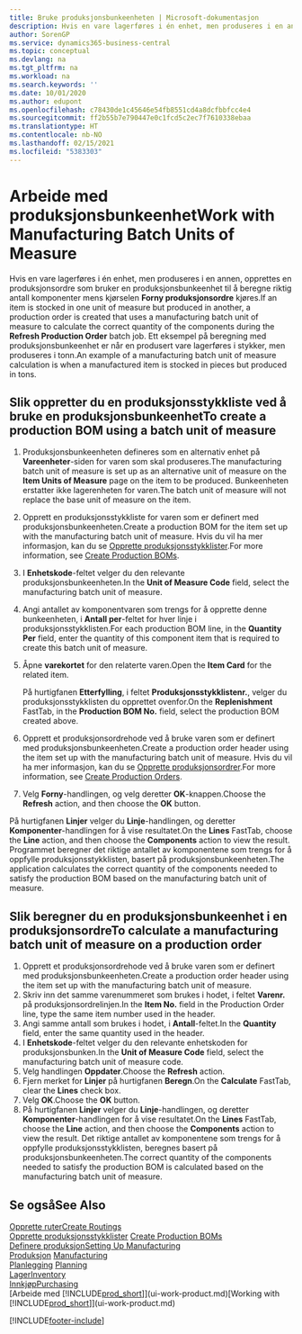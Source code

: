 ```yaml
---
title: Bruke produksjonsbunkeenheten | Microsoft-dokumentasjon
description: Hvis en vare lagerføres i én enhet, men produseres i en annen, må produksjonsordren bruke en produksjonsbunkeenhet til å beregne riktig antall komponenter. Ett eksempel på beregning med produksjonsbunkeenhet er når en produsert vare lagerføres i stykker, men produseres i tonn.
author: SorenGP
ms.service: dynamics365-business-central
ms.topic: conceptual
ms.devlang: na
ms.tgt_pltfrm: na
ms.workload: na
ms.search.keywords: ''
ms.date: 10/01/2020
ms.author: edupont
ms.openlocfilehash: c78430de1c45646e54fb8551cd4a8dcfbbfcc4e4
ms.sourcegitcommit: ff2b55b7e790447e0c1fcd5c2ec7f7610338ebaa
ms.translationtype: HT
ms.contentlocale: nb-NO
ms.lasthandoff: 02/15/2021
ms.locfileid: "5383303"
---
```

# <a name="work-with-manufacturing-batch-units-of-measure"></a><span data-ttu-id="be296-104">Arbeide med produksjonsbunkeenhet</span><span class="sxs-lookup"><span data-stu-id="be296-104">Work with Manufacturing Batch Units of Measure</span></span>
<span data-ttu-id="be296-105">Hvis en vare lagerføres i én enhet, men produseres i en annen, opprettes en produksjonsordre som bruker en produksjonsbunkeenhet til å beregne riktig antall komponenter mens kjørselen **Forny produksjonsordre** kjøres.</span><span class="sxs-lookup"><span data-stu-id="be296-105">If an item is stocked in one unit of measure but produced in another, a production order is created that uses a manufacturing batch unit of measure to calculate the correct quantity of the components during the **Refresh Production Order** batch job.</span></span> <span data-ttu-id="be296-106">Ett eksempel på beregning med produksjonsbunkeenhet er når en produsert vare lagerføres i stykker, men produseres i tonn.</span><span class="sxs-lookup"><span data-stu-id="be296-106">An example of a manufacturing batch unit of measure calculation is when a manufactured item is stocked in pieces but produced in tons.</span></span>  

## <a name="to-create-a-production-bom-using-a-batch-unit-of-measure"></a><span data-ttu-id="be296-107">Slik oppretter du en produksjonsstykkliste ved å bruke en produksjonsbunkeenhet</span><span class="sxs-lookup"><span data-stu-id="be296-107">To create a production BOM using a batch unit of measure</span></span>  
1.  <span data-ttu-id="be296-108">Produksjonsbunkeenheten defineres som en alternativ enhet på **Vareenheter**-siden for varen som skal produseres.</span><span class="sxs-lookup"><span data-stu-id="be296-108">The manufacturing batch unit of measure is set up as an alternative unit of measure on the **Item Units of Measure** page on the item to be produced.</span></span> <span data-ttu-id="be296-109">Bunkeenheten erstatter ikke lagerenheten for varen.</span><span class="sxs-lookup"><span data-stu-id="be296-109">The batch unit of measure will not replace the base unit of measure on the item.</span></span>  
2.  <span data-ttu-id="be296-110">Opprett en produksjonsstykkliste for varen som er definert med produksjonsbunkeenheten.</span><span class="sxs-lookup"><span data-stu-id="be296-110">Create a production BOM for the item set up with the manufacturing batch unit of measure.</span></span> <span data-ttu-id="be296-111">Hvis du vil ha mer informasjon, kan du se [Opprette produksjonsstykklister](production-how-to-create-production-boms.md).</span><span class="sxs-lookup"><span data-stu-id="be296-111">For more information, see [Create Production BOMs](production-how-to-create-production-boms.md).</span></span>  
3.  <span data-ttu-id="be296-112">I **Enhetskode**-feltet velger du den relevante produksjonsbunkeenheten.</span><span class="sxs-lookup"><span data-stu-id="be296-112">In the **Unit of Measure Code** field, select the manufacturing batch unit of measure.</span></span>  
4.  <span data-ttu-id="be296-113">Angi antallet av komponentvaren som trengs for å opprette denne bunkeenheten, i **Antall per**-feltet for hver linje i produksjonsstykklisten.</span><span class="sxs-lookup"><span data-stu-id="be296-113">For each production BOM line, in the **Quantity Per** field, enter the quantity of this component item that is required to create this batch unit of measure.</span></span>  
5.  <span data-ttu-id="be296-114">Åpne **varekortet** for den relaterte varen.</span><span class="sxs-lookup"><span data-stu-id="be296-114">Open the **Item Card** for the related item.</span></span>  

    <span data-ttu-id="be296-115">På hurtigfanen **Etterfylling**, i feltet **Produksjonsstykklistenr.**, velger du produksjonsstykklisten du opprettet ovenfor.</span><span class="sxs-lookup"><span data-stu-id="be296-115">On the **Replenishment** FastTab, in the **Production BOM No.** field, select the production BOM created above.</span></span>  
6.  <span data-ttu-id="be296-116">Opprett et produksjonsordrehode ved å bruke varen som er definert med produksjonsbunkeenheten.</span><span class="sxs-lookup"><span data-stu-id="be296-116">Create a production order header using the item set up with the manufacturing batch unit of measure.</span></span> <span data-ttu-id="be296-117">Hvis du vil ha mer informasjon, kan du se [Opprette produksjonsordrer](production-how-to-create-production-orders.md).</span><span class="sxs-lookup"><span data-stu-id="be296-117">For more information, see [Create Production Orders](production-how-to-create-production-orders.md).</span></span>  
7.  <span data-ttu-id="be296-118">Velg **Forny**-handlingen, og velg deretter **OK**-knappen.</span><span class="sxs-lookup"><span data-stu-id="be296-118">Choose the **Refresh** action, and then choose  the **OK** button.</span></span>  

<span data-ttu-id="be296-119">På hurtigfanen **Linjer** velger du **Linje**-handlingen, og deretter **Komponenter**-handlingen for å vise resultatet.</span><span class="sxs-lookup"><span data-stu-id="be296-119">On the **Lines** FastTab, choose the **Line** action, and then choose the **Components** action to view the result.</span></span> <span data-ttu-id="be296-120">Programmet beregner det riktige antallet av komponentene som trengs for å oppfylle produksjonsstykklisten, basert på produksjonsbunkeenheten.</span><span class="sxs-lookup"><span data-stu-id="be296-120">The application calculates the correct quantity of the components needed to satisfy the production BOM based on the manufacturing batch unit of measure.</span></span>  

## <a name="to-calculate-a-manufacturing-batch-unit-of-measure-on-a-production-order"></a><span data-ttu-id="be296-121">Slik beregner du en produksjonsbunkeenhet i en produksjonsordre</span><span class="sxs-lookup"><span data-stu-id="be296-121">To calculate a manufacturing batch unit of measure on a production order</span></span>  
1.  <span data-ttu-id="be296-122">Opprett et produksjonsordrehode ved å bruke varen som er definert med produksjonsbunkeenheten.</span><span class="sxs-lookup"><span data-stu-id="be296-122">Create a production order header using the item set up with the manufacturing batch unit of measure.</span></span>  
2.  <span data-ttu-id="be296-123">Skriv inn det samme varenummeret som brukes i hodet, i feltet **Varenr.** på produksjonsordrelinjen.</span><span class="sxs-lookup"><span data-stu-id="be296-123">In the **Item No.** field in the Production Order line, type the same item number used in the header.</span></span>  
3.  <span data-ttu-id="be296-124">Angi samme antall som brukes i hodet, i **Antall**-feltet.</span><span class="sxs-lookup"><span data-stu-id="be296-124">In the **Quantity** field, enter the same quantity used in the header.</span></span>  
4.  <span data-ttu-id="be296-125">I **Enhetskode**-feltet velger du den relevante enhetskoden for produksjonsbunken.</span><span class="sxs-lookup"><span data-stu-id="be296-125">In the **Unit of Measure Code** field, select the manufacturing batch unit of measure code.</span></span>  
5.  <span data-ttu-id="be296-126">Velg handlingen **Oppdater**.</span><span class="sxs-lookup"><span data-stu-id="be296-126">Choose the **Refresh** action.</span></span>
6.  <span data-ttu-id="be296-127">Fjern merket for **Linjer** på hurtigfanen **Beregn**.</span><span class="sxs-lookup"><span data-stu-id="be296-127">On the **Calculate** FastTab, clear the **Lines** check box.</span></span>  
7.  <span data-ttu-id="be296-128">Velg **OK**.</span><span class="sxs-lookup"><span data-stu-id="be296-128">Choose the **OK** button.</span></span>  
8.  <span data-ttu-id="be296-129">På hurtigfanen **Linjer** velger du **Linje**-handlingen, og deretter **Komponenter**-handlingen for å vise resultatet.</span><span class="sxs-lookup"><span data-stu-id="be296-129">On the **Lines** FastTab, choose the **Line** action, and then choose the **Components** action to view the result.</span></span> <span data-ttu-id="be296-130">Det riktige antallet av komponentene som trengs for å oppfylle produksjonsstykklisten, beregnes basert på produksjonsbunkeenheten.</span><span class="sxs-lookup"><span data-stu-id="be296-130">The correct quantity of the components needed to satisfy the production BOM is calculated based on the manufacturing batch unit of measure.</span></span>  

## <a name="see-also"></a><span data-ttu-id="be296-131">Se også</span><span class="sxs-lookup"><span data-stu-id="be296-131">See Also</span></span>  
[<span data-ttu-id="be296-132">Opprette ruter</span><span class="sxs-lookup"><span data-stu-id="be296-132">Create Routings</span></span>](production-how-to-create-routings.md)  
<span data-ttu-id="be296-133">[Opprette produksjonsstykklister](production-how-to-create-production-boms.md)   </span><span class="sxs-lookup"><span data-stu-id="be296-133">[Create Production BOMs](production-how-to-create-production-boms.md)   </span></span>  
[<span data-ttu-id="be296-134">Definere produksjon</span><span class="sxs-lookup"><span data-stu-id="be296-134">Setting Up Manufacturing</span></span>](production-configure-production-processes.md)  
<span data-ttu-id="be296-135">[Produksjon](production-manage-manufacturing.md)  </span><span class="sxs-lookup"><span data-stu-id="be296-135">[Manufacturing](production-manage-manufacturing.md)  </span></span>  
<span data-ttu-id="be296-136">[Planlegging](production-planning.md) </span><span class="sxs-lookup"><span data-stu-id="be296-136">[Planning](production-planning.md) </span></span>  
[<span data-ttu-id="be296-137">Lager</span><span class="sxs-lookup"><span data-stu-id="be296-137">Inventory</span></span>](inventory-manage-inventory.md)  
[<span data-ttu-id="be296-138">Innkjøp</span><span class="sxs-lookup"><span data-stu-id="be296-138">Purchasing</span></span>](purchasing-manage-purchasing.md)  
<span data-ttu-id="be296-139">[Arbeide med [!INCLUDE[prod_short](includes/prod_short.md)]](ui-work-product.md)</span><span class="sxs-lookup"><span data-stu-id="be296-139">[Working with [!INCLUDE[prod_short](includes/prod_short.md)]](ui-work-product.md)</span></span>  


[!INCLUDE[footer-include](includes/footer-banner.md)]